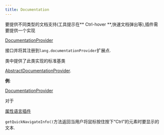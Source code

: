 ```yaml
---
title: Documentation
---
```


要提供不同类型的文档支持(工具提示在** Ctrl-hover **,快速文档弹出等),插件需要提供一个实现

[DocumentationProvider](upsource:///platform/lang-api/src/com/intellij/lang/documentation/DocumentationProvider.java)

接口并将其注册到`lang.documentationProvider`扩展点.

类中提供了此类实现的标准基类

[AbstractDocumentationProvider](upsource:///platform/lang-api/src/com/intellij/lang/documentation/AbstractDocumentationProvider.java).


**例**:

[DocumentationProvider](upsource:///plugins/properties/src/com/intellij/lang/properties/PropertiesDocumentationProvider.java)

对于

[属性语言插件](upsource:///plugins/properties/)


`getQuickNavigateInfo()`方法返回当用户将鼠标按住按下“Ctrl”的元素时要显示的文本.



